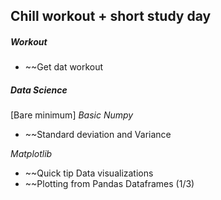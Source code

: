 ## Chill workout + short study day

##### Workout
* ~~Get dat workout

##### **Data Science**
[Bare minimum]
*Basic Numpy*
* ~~Standard deviation and Variance

*Matplotlib*
* ~~Quick tip Data visualizations
* ~~Plotting from Pandas Dataframes (1/3)


